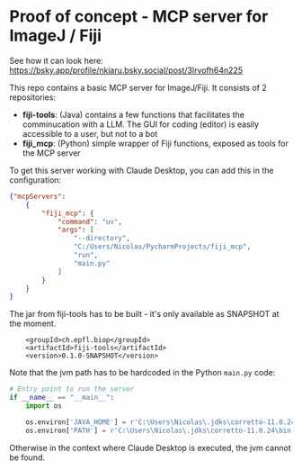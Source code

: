 # Proof of concept - MCP server for ImageJ / Fiji

See how it can look here: https://bsky.app/profile/nkiaru.bsky.social/post/3lrvofh64n225

This repo contains a basic MCP server for ImageJ/Fiji. It consists of 2 repositories:

* **fiji-tools**: (Java) contains a few functions that facilitates the comminucation with a LLM. The GUI for coding (editor) is easily accessible to a user, but not to a bot
* **fiji_mcp**: (Python) simple wrapper of Fiji functions, exposed as tools for the MCP server

To get this server working with Claude Desktop, you can add this in the configuration:

```json
{"mcpServers": 
	{
		"fiji_mcp": {
			"command": "uv",
			"args": [
				"--directory",
				"C:/Users/Nicolas/PycharmProjects/fiji_mcp",
				"run",
				"main.py"
			]
		}
	}
}
```

The jar from fiji-tools has to be built - it's only available as SNAPSHOT at the moment. 

```
	<groupId>ch.epfl.biop</groupId>
	<artifactId>fiji-tools</artifactId>
	<version>0.1.0-SNAPSHOT</version>
```

Note that the jvm path has to be hardcoded in the Python `main.py` code:

```python
# Entry point to run the server
if __name__ == "__main__":
    import os

    os.environ['JAVA_HOME'] = r'C:\Users\Nicolas\.jdks\corretto-11.0.24'
    os.environ['PATH'] = r'C:\Users\Nicolas\.jdks\corretto-11.0.24\bin;' + os.environ.get('PATH', '')
```

Otherwise in the context where Claude Desktop is executed, the jvm cannot be found.